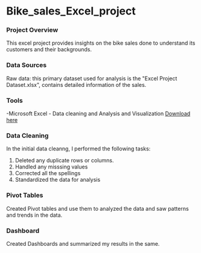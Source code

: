 # Bike_sales_Excel_project

### Project Overview

This excel project provides insights on the bike sales done to understand its customers and their backgrounds.

### Data Sources
Raw data: this primary dataset used for analysis is the "Excel Project Dataset.xlsx", contains detailed information of the sales.

### Tools

-Microsoft Excel - Data cleaning and Analysis and Visualization [Download here](https://www.microsoft.com/en-gb/microsoft-365/excel)

### Data Cleaning

In the initial data cleanng, I performed the following tasks:
1. Deleted any duplicate rows or columns.
2. Handled any misssing values
3. Corrected all the spellings
4. Standardized the data for analysis

### Pivot Tables

Created Pivot tables and use them to analyzed the data and saw patterns and trends in the data.

### Dashboard

Created Dashboards and summarized my results in the same.

